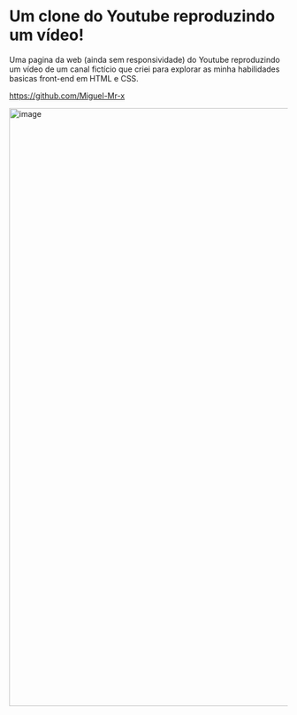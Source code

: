 # Um clone do Youtube reproduzindo um vídeo!

Uma pagina da web (ainda sem responsividade) do Youtube reproduzindo um vídeo de um canal fictício que criei para explorar as minha habilidades basicas front-end em HTML e CSS.

https://github.com/Miguel-Mr-x

<img width="1920" height="1080" alt="image" src="https://github.com/user-attachments/assets/8e4ecc17-3d8b-4d32-a544-9ee3a3021b5c" />

